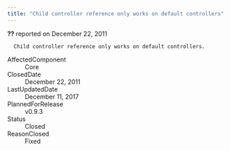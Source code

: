 ```yaml
---
title: "Child controller reference only works on default controllers"
---
```

<div class="issue-report">
   <div class="issue-header"><b>??</b> reported on 
      <time datetime="2011-12-22T17:29:14.657-08:00">December 22, 2011</time>
   </div>
   <div class="issue-message" markdown="1">
      
      Child controller reference only works on default controllers.
      
      
   </div>
   <div class="issue-footer">
      <dl>
         <dt>AffectedComponent</dt>
         <dd>Core</dd>
         <dt>ClosedDate</dt>
         <dd>
            <time datetime="2011-12-22T17:30:13.503-08:00">December 22, 2011</time>
         </dd>
         <dt>LastUpdatedDate</dt>
         <dd>
            <time datetime="2017-12-11T02:15:56.247-08:00">December 11, 2017</time>
         </dd>
         <dt>PlannedForRelease</dt>
         <dd>v0.9.3</dd>
         <dt>Status</dt>
         <dd>Closed</dd>
         <dt>ReasonClosed</dt>
         <dd>Fixed</dd>
      </dl>
   </div>
</div>